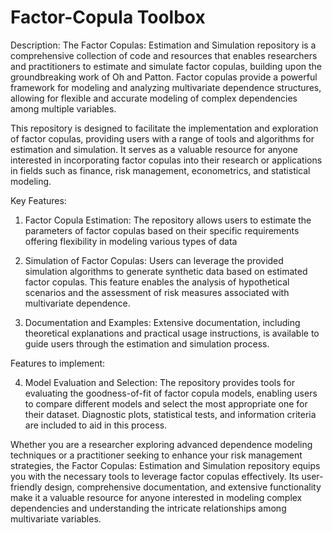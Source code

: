 # Factor-Copula Toolbox

Description:
The Factor Copulas: Estimation and Simulation repository is a comprehensive collection of code and resources that enables researchers and practitioners to estimate and simulate factor copulas, building upon the groundbreaking work of Oh and Patton. Factor copulas provide a powerful framework for modeling and analyzing multivariate dependence structures, allowing for flexible and accurate modeling of complex dependencies among multiple variables.

This repository is designed to facilitate the implementation and exploration of factor copulas, providing users with a range of tools and algorithms for estimation and simulation. It serves as a valuable resource for anyone interested in incorporating factor copulas into their research or applications in fields such as finance, risk management, econometrics, and statistical modeling.

Key Features:

1. Factor Copula Estimation: The repository allows users to estimate the parameters of factor copulas based on their specific requirements offering flexibility in modeling various types of data

2. Simulation of Factor Copulas: Users can leverage the provided simulation algorithms to generate synthetic data based on estimated factor copulas. This feature enables the analysis of hypothetical scenarios and the assessment of risk measures associated with multivariate dependence.

3. Documentation and Examples: Extensive documentation, including theoretical explanations and practical usage instructions, is available to guide users through the estimation and simulation process.

Features to implement:

4. Model Evaluation and Selection: The repository provides tools for evaluating the goodness-of-fit of factor copula models, enabling users to compare different models and select the most appropriate one for their dataset. Diagnostic plots, statistical tests, and information criteria are included to aid in this process.

Whether you are a researcher exploring advanced dependence modeling techniques or a practitioner seeking to enhance your risk management strategies, the Factor Copulas: Estimation and Simulation repository equips you with the necessary tools to leverage factor copulas effectively. Its user-friendly design, comprehensive documentation, and extensive functionality make it a valuable resource for anyone interested in modeling complex dependencies and understanding the intricate relationships among multivariate variables.
